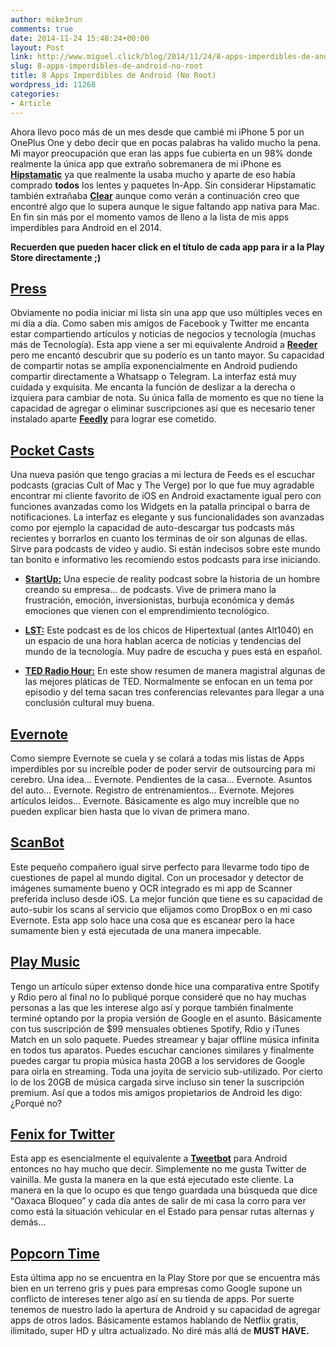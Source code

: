 ```yaml
---
author: mike3run
comments: true
date: 2014-11-24 15:48:24+00:00
layout: Post
link: http://www.miguel.click/blog/2014/11/24/8-apps-imperdibles-de-android-no-root/
slug: 8-apps-imperdibles-de-android-no-root
title: 8 Apps Imperdibles de Android (No Root)
wordpress_id: 11268
categories:
- Article
---
```


Ahora llevo poco más de un mes desde que cambié mi iPhone 5 por un OnePlus One y debo decir que en pocas palabras ha valido mucho la pena. Mi mayor preocupación que eran las apps fue cubierta en un 98% donde realmente la única app que extraño sobremanera de mi iPhone es [**Hipstamatic**](http://hipstamatic.com/classic/) ya que realmente la usaba mucho y aparte de eso había comprado **todos** los lentes y paquetes In-App.
Sin considerar Hipstamatic también extrañaba [**Clear**](http://realmacsoftware.com/clear) aunque como verán a continuación creo que encontré algo que lo supera aunque le sigue faltando app nativa para Mac. En fin sin más por el momento vamos de lleno a la lista de mis apps imperdibles para Android en el 2014.

**Recuerden que pueden hacer click en el título de cada app para ir a la Play Store directamente ;)**


## [Press](https://play.google.com/store/apps/details?id=com.twentyfivesquares.press)


Obviamente no podía iniciar mi lista sin una app que uso múltiples veces en mi día a día. Como saben mis amigos de Facebook y Twitter me encanta estar compartiendo artículos y noticias de negocios y tecnología (muchas más de Tecnología). Esta app viene a ser mi equivalente Android a [**Reeder**](http://reederapp.com/ios/) pero me encantó descubrir que su poderío es un tanto mayor. Su capacidad de compartir notas se amplía exponencialmente en Android pudiendo compartir directamente a Whatsapp o Telegram. La interfaz está muy cuidada y exquisita. Me encanta la función de deslizar a la derecha o izquiera para cambiar de nota. Su única falla de momento es que no tiene la capacidad de agregar o eliminar suscripciones así que es necesario tener instalado aparte [**Feedly**](https://play.google.com/store/apps/details?id=com.devhd.feedly) para lograr ese cometido.


## [Pocket Casts](https://play.google.com/store/apps/details?id=au.com.shiftyjelly.pocketcasts)


Una nueva pasión que tengo gracias a mi lectura de Feeds es el escuchar podcasts (gracias Cult of Mac y The Verge) por lo que fue muy agradable encontrar mi cliente favorito de iOS en Android exactamente igual pero con funciones avanzadas como los Widgets en la patalla principal o barra de notificaciones.
La interfaz es elegante y sus funcionalidades son avanzadas como por ejemplo la capacidad de auto-descargar tus podcasts más recientes y borrarlos en cuanto los terminas de oir son algunas de ellas.
Sirve para podcasts de video y audio. Si están indecisos sobre este mundo tan bonito e informativo les recomiendo estos podcasts para irse iniciando.



	
  * [**StartUp:**](http://hearstartup.com/) Una especie de reality podcast sobre la historia de un hombre creando su empresa… de podcasts. Vive de primera mano la frustración, emoción, inversionistas, burbuja económica y demás emociones que vienen con el emprendimiento tecnológico.

	
  * [**LST:**](https://itunes.apple.com/es/podcast/lst/id660088094?mt=2&ign-mpt=uo%3D4) Este podcast es de los chicos de Hipertextual (antes Alt1040) en un espacio de una hora hablan acerca de noticias y tendencias del mundo de la tecnología. Muy padre de escucha y pues está en español.

	
  * [**TED Radio Hour:**](www.npr.org/programs/ted-radio-hour/) En este show resumen de manera magistral algunas de las mejores pláticas de TED. Normalmente se enfocan en un tema por episodio y del tema sacan tres conferencias relevantes para llegar a una conclusión cultural muy buena.




## [Evernote](https://play.google.com/store/apps/details?id=com.evernote)


Como siempre Evernote se cuela y se colará a todas mis listas de Apps imperdibles por su increíble poder de poder servir de outsourcing para mi cerebro. Una idea… Evernote. Pendientes de la casa… Evernote. Asuntos del auto… Evernote. Registro de entrenamientos… Evernote. Mejores artículos leídos… Evernote.
Básicamente es algo muy increíble que no pueden explicar bien hasta que lo vivan de primera mano.


## [ScanBot](https://play.google.com/store/apps/details?id=net.doo.snap)


Este pequeño compañero igual sirve perfecto para llevarme todo tipo de cuestiones de papel al mundo digital. Con un procesador y detector de imágenes sumamente bueno y OCR integrado es mi app de Scanner preferida incluso desde iOS.
La mejor función que tiene es su capacidad de auto-subir los scans al servicio que elijamos como DropBox o en mi caso Evernote.
Esta app solo hace una cosa que es escanear pero la hace sumamente bien y está ejecutada de una manera impecable.


## [Play Music](https://play.google.com/store/apps/details?id=com.google.android.music)


Tengo un artículo súper extenso donde hice una comparativa entre Spotify y Rdio pero al final no lo publiqué porque consideré que no hay muchas personas a las que les interese algo así y porque también finalmente terminé optando por la propia versión de Google en el asunto.
Básicamente con tus suscripción de $99 mensuales obtienes Spotify, Rdio y iTunes Match en un solo paquete.
Puedes streamear y bajar offline música infinita en todos tus aparatos. Puedes escuchar canciones similares y finalmente puedes cargar tu propia música hasta 20GB a los servidores de Google para oirla en streaming. Toda una joyita de servicio sub-utilizado.
Por cierto lo de los 20GB de música cargada sirve incluso sin tener la suscripción premium. Así que a todos mis amigos propietarios de Android les digo: ¿Porqué no?


## [Fenix for Twitter](https://play.google.com/store/apps/details?id=it.mvilla.android.fenix)


Esta app es esencialmente el equivalente a [**Tweetbot**](http://tapbots.com/software/tweetbot/) para Android entonces no hay mucho que decir. Simplemente no me gusta Twitter de vainilla. Me gusta la manera en la que está ejecutado este cliente. La manera en la que lo ocupo es que tengo guardada una búsqueda que dice “Oaxaca Bloqueo” y cada día antes de salir de mi casa la corro para ver como está la situación vehicular en el Estado para pensar rutas alternas y demás…


## [Popcorn Time](http://www.popcorn-time.se/)


Esta última app no se encuentra en la Play Store por que se encuentra más bien en un terreno gris y pues para empresas como Google supone un conflicto de intereses tener algo así en su tienda de apps. Por suerte tenemos de nuestro lado la apertura de Android y su capacidad de agregar apps de otros lados.
Básicamente estamos hablando de Netflix gratis, ilimitado, super HD y ultra actualizado. No diré más allá de **MUST HAVE.**
